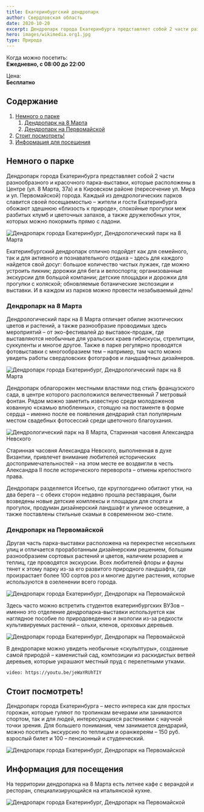 ```yaml
---
title: Екатеринбургский дендропарк
author: Свердловская область
date: 2020-10-20
excerpt: Дендропарк города Екатеринбурга представляет собой 2 части разнообразного и красочного парка-выставки, которые расположены в Центре (ул. 8 Марта, 37а) и в Кировском районе (пересечение ул. Мира и ул. Первомайской) города.
hero: images/wikimedia.org1.jpg
type: Природа
---
```

Когда можно посетить:  
**Ежедневно, с 08:00 до 22:00**

Цена:  
**Бесплатно**

## Содержание
1. [Немного о парке](#немного-о-парке)
    1. [Дендропарк на 8 Марта](#дендропарк-на-8-марта)
    2. [Дендропарк на Первомайской](дендропарк-на-первомайской)
2. [Стоит посмотреть!](#стоит-посмотреть)
3. [Информация для посещения](#информация-для-посещения)

## Немного о парке
Дендропарк города Екатеринбурга представляет собой 2 части разнообразного и красочного парка-выставки, которые расположены в Центре (ул. 8 Марта, 37а) и в Кировском районе (пересечение ул. Мира и ул. Первомайской) города. Каждый из дендрологических парков славится своей посещаемостью – жители и гости Екатеринбурга обожают здешнюю «близость к природе», спокойные прогулки меж разбитых клумб и цветочных запахов, а также дружелюбных уток, которых можно покормить прямо с ладони. 

![Дендропарк города Екатеринбург, Дендрологический парк на 8 Марта](images/tourister.ru1.jpg "Источник tourister.ru")

Екатеринбургский дендропарк отлично подойдет как для семейного, так и для активного и познавательного отдыха – здесь для каждого найдется свой досуг: большое количество чистых лужаек, где можно устроить пикник; дорожки для бега и велоспорта; организованные экскурсии для большой компании; детские площадки и дорожки для прогулки с коляской; обновляемые ботанические экспозиции и выставки. И в каждом из парков можно провести незабываемый день!  


### Дендропарк на 8 Марта

Дендрологический парк на 8 Марта отличает обилие экзотических цветов и растений, а также разнообразие проводимых здесь мероприятий – от эко-фестивалей до выставок-продаж, где выставляются необычные для уральских краев гибискусы, стрелитции, суккуленты и многое другое. Также в парке регулярно проводятся фотовыставки с многообразием тем – например, там часто можно увидеть работы свердловских фотографов и ландшафтных дизайнеров.

![Дендропарк города Екатеринбург, Дендрологический парк на 8 Марта](images/wikimedia.org.jpg "Дендрологический парк на 8 Марта. Источник wikimedia.org")

Дендропарк облагорожен местными властями под стиль французского сада, в центре которого расположился величественный 7 метровый фонтан. Рядом можно заметить известную среди молодоженов кованную «скамью влюбленных», стоящую на постаменте в форме сердца – именно после ее появления дендрарий стал популярным местом свадебных фотосессий среди цветочного благоухания.

![Дендрологический парк на 8 Марта, Старинная часовня Александра Невского](images/tourister.ru.jpg "Старинная часовня Александра Невского. Источник tourister.ru")

Старинная часовня Александра Невского, выполненная в духе Византии, привлечет внимание любителей исторических достопримечательностей – на этом месте ее воздвигли в честь Александра II после исторического переворота – отмены крепостного права. 

Дендропарк разделяется Исетью, где круглогодично обитают утки, на два берега – с обеих сторон недавно прошла реставрация, были возведены новые детские комплексы и площадки для спорта и прогулок, продуман дизайнерский ландшафт и уличное освещение, а также поставлены стильные скамьи в современном эко-стиле.

### Дендропарк на Первомайской

Другая часть парка-выставки расположена на перекрестке нескольких улиц и отличается проработанным дизайнерским решением, большим разнообразием сортовых растений и цветов, наличием розариев и теплиц, где проводятся экскурсии. Всех любителей флоры и фауны тянет к этому парку из-за его развитого природного ландшафта, где произрастает более 100 сортов роз и многие другие растения, которые используются в озеленении всего города.

![Дендропарк города Екатеринбург, Дендропарк на Первомайской](images/nat-geo.ru.jpg "Ива, растущая на острове. Источник nat-geo.ru")
	
Здесь часто можно встретить студентов екатеринбургских ВУЗов – именно это отделение дендропарка-выставки используется как наглядное пособие по природоведению и экологии из-за редкости культивируемых растений – ольхи, кленов, ореховых деревьев.

![Дендропарк города Екатеринбург, Дендропарк на Первомайской](images/rasfokus.ru.jpg "Источник rasfokus.ru")

В дендропарке можно увидеть необычные «скульптуры», созданные самой природой – каменистый сад, композиции из раскидистых ветвей деревьев, которые украшают местный пруд с перелетными утками.

`video: https://youtu.be/jeWaYRUhTIY`

## Стоит посмотреть!
Дендропарк города Екатеринбурга – место интереса как для простых горожан, которые гуляют по тропинкам вечерами или занимаются спортом, так и для людей, интересующихся растениями с научной точки зрения. Для большего понимания, чем занимается дендрарий, можно посетить экскурсию по теплицам и оранжереям – 150 руб. взрослый билет и 100 – пенсионный и студенческий.

![Дендропарк города Екатеринбург, Дендропарк на Первомайской](images/fotokto.ru.jpg "Дети кормят птиц. Источник fotokto.ru")

## Информация для посещения
На территории дендропарка на 8 Марта есть летнее кафе с верандой и ресторан, специализирующийся на итальянской кухне.

![Дендропарк города Екатеринбург, Дендропарк на Первомайской](images/oblgazeta.ru.jpg "Дендропарк на Первомайской. Источник oblgazeta.ru")



